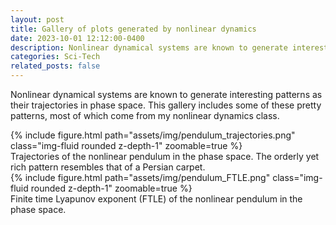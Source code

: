 ```yaml
---
layout: post
title: Gallery of plots generated by nonlinear dynamics
date: 2023-10-01 12:12:00-0400
description: Nonlinear dynamical systems are known to generate interesting patterns as their trajectories in phase space.
categories: Sci-Tech
related_posts: false
---
```


Nonlinear dynamical systems are known to generate interesting patterns as their trajectories in phase space.
This gallery includes some of these pretty patterns, most of which come from my nonlinear dynamics class.

<div class="row justify-content-center">
    <div class="col-sm-12">
        {% include figure.html path="assets/img/pendulum_trajectories.png" class="img-fluid rounded z-depth-1" zoomable=true %}
    </div>
</div>
<div class="caption">
    Trajectories of the nonlinear pendulum in the phase space. The orderly yet rich pattern resembles that of a Persian carpet.
</div>


<div class="row justify-content-center">
    <div class="col-sm-12">
        {% include figure.html path="assets/img/pendulum_FTLE.png" class="img-fluid rounded z-depth-1" zoomable=true %}
    </div>
</div>
<div class="caption">
    Finite time Lyapunov exponent (FTLE) of the nonlinear pendulum in the phase space.
</div>



